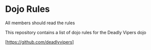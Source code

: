 Dojo Rules
==========

All members should read the rules

This repository contains a list of dojo rules for the Deadly Vipers dojo

[https://github.com/deadlyvipers]

